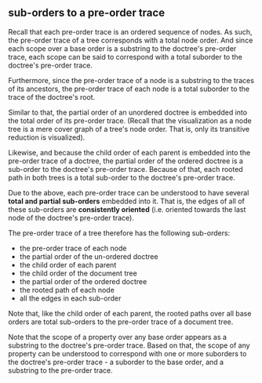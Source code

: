
<!-- ======================================================================= -->
## sub-orders to a pre-order trace

Recall that each pre-order trace is an ordered sequence of nodes. As such,
the pre-order trace of a tree corresponds with a total node order. And since
each scope over a base order is a substring to the doctree's pre-order trace,
each scope can be said to correspond with a total suborder to the doctree's
pre-order trace.

Furthermore, since the pre-order trace of a node is a substring to the traces
of its ancestors, the pre-order trace of each node is a total suborder to the
trace of the doctree's root.

Similar to that, the partial order of an unordered doctree is embedded into
the total order of its pre-order trace. (Recall that the visualization as a
node tree is a mere cover graph of a tree's node order. That is, only its
transitive reduction is visualized).

Likewise, and because the child order of each parent is embedded into the
pre-order trace of a doctree, the partial order of the ordered doctree is
a sub-order to the doctree's pre-order trace. Because of that, each rooted
path in both trees is a total sub-order to the doctree's pre-order trace.

Due to the above, each pre-order trace can be understood to have several
**total and partial sub-orders** embedded into it. That is, the edges of
all of these sub-orders are **consistently oriented** (i.e. oriented
towards the last node of the doctree's pre-order trace).

The pre-order trace of a tree therefore has the following sub-orders:

* the pre-order trace of each node
* the partial order of the un-ordered doctree
* the child order of each parent
* the child order of the document tree
* the partial order of the ordered doctree
* the rooted path of each node
* all the edges in each sub-order

Note that, like the child order of each parent, the rooted paths over all base
orders are total sub-orders to the pre-order trace of a document tree.

Note that the scope of a property over any base order appears as a substring to
the doctree's pre-order trace. Based on that, the scope of any property can be
understood to correspond with one or more suborders to the doctree's pre-order
trace - a suborder to the base order, and a substring to the pre-order trace.
